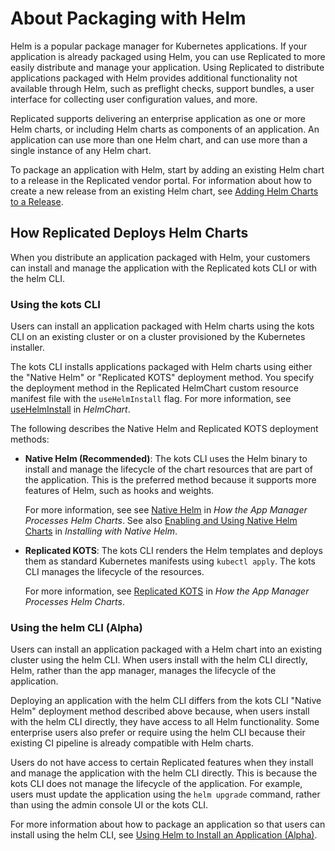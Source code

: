 # About Packaging with Helm

Helm is a popular package manager for Kubernetes applications. If your application is already packaged using Helm, you can use Replicated to more easily distribute and manage your application. Using Replicated to distribute applications packaged with Helm provides additional functionality not available through Helm, such as preflight checks, support bundles, a user interface for collecting user configuration values, and more.

Replicated supports delivering an enterprise application as one or more Helm charts, or including Helm charts as components of an application. An application can use more than one Helm chart, and can use more than a single instance of any Helm chart.

To package an application with Helm, start by adding an existing Helm chart to a release in the Replicated vendor portal. For information about how to create a new release from an existing Helm chart, see [Adding Helm Charts to a Release](helm-release).

## How Replicated Deploys Helm Charts

When you distribute an application packaged with Helm, your customers can install and manage the application with the Replicated kots CLI or with the helm CLI.

### Using the kots CLI

Users can install an application packaged with Helm charts using the kots CLI on an existing cluster or on a cluster provisioned by the Kubernetes installer.

The kots CLI installs applications packaged with Helm charts using either the "Native Helm" or "Replicated KOTS" deployment method. You specify the deployment method in the Replicated HelmChart custom resource manifest file with the `useHelmInstall` flag. For more information, see [useHelmInstall](/reference/helmchart#usehelminstall) in _HelmChart_.

The following describes the Native Helm and Replicated KOTS deployment methods:

* **Native Helm (Recommended)**: The kots CLI uses the Helm binary to install and manage the lifecycle of the chart resources that are part of the application. This is the preferred method because it supports more features of Helm, such as hooks and weights.

   For more information, see see [Native Helm](helm-processing#native-helm) in _How the App Manager Processes Helm Charts_. See also [Enabling and Using Native Helm Charts](helm-installing-native-helm#enabling-and-using-native-helm-charts) in _Installing with Native Helm_.

* **Replicated KOTS**: The kots CLI renders the Helm templates and deploys them as standard Kubernetes manifests using `kubectl apply`. The kots CLI manages the lifecycle of the resources.

   For more information, see [Replicated KOTS](helm-processing#replicated-kots) in _How the App Manager Processes Helm Charts_.

### Using the helm CLI (Alpha)

Users can install an application packaged with a Helm chart into an existing cluster using the helm CLI. When users install with the helm CLI directly, Helm, rather than the app manager, manages the lifecycle of the application.

Deploying an application with the helm CLI differs from the kots CLI "Native Helm" deployment method described above because, when users install with the helm CLI directly, they have access to all Helm functionality. Some enterprise users also prefer or require using the helm CLI because their existing CI pipeline is already compatible with Helm charts.

Users do not have access to certain Replicated features when they install and manage the application with the helm CLI directly. This is because the kots CLI does not manage the lifecycle of the application. For example, users must update the application using the `helm upgrade` command, rather than using the admin console UI or the kots CLI.

For more information about how to package an application so that users can install using the helm CLI, see [Using Helm to Install an Application (Alpha)](helm-install).
